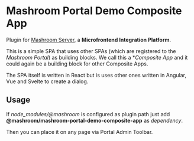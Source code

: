 
# Mashroom Portal Demo Composite App

Plugin for [Mashroom Server](https://www.mashroom-server.com), a **Microfrontend Integration Platform**.

This is a simple SPA that uses other SPAs (which are registered to the _Mashroom Portal_) as building blocks.
We call this a **Composite App* and it could again be a building block for other Composite Apps.

The SPA itself is written in React but is uses other ones written in Angular, Vue and Svelte to create a dialog.

## Usage

If *node_modules/@mashroom* is configured as plugin path just add **@mashroom/mashroom-portal-demo-composite-app** as *dependency*.

Then you can place it on any page via Portal Admin Toolbar.
